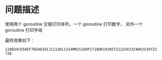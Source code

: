 # 问题描述

使用两个 goroutine 交替打印序列，一个 goroutine 打印数字， 另外一个 goroutine 打印字母

最终效果如下：

`12AB34CD56EF78GH910IJ1112KL1314MN1516OP1718QR1920ST2122UV2324WX2526YZ2728`
